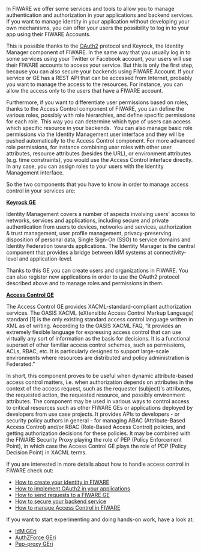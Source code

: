 In FIWARE we offer some services and tools to allow you to manage authentication
and authorization in your applications and backend services. If you want to
manage identity in your application without developing your own mechanisms, you
can offer your users the possibility to log in to your app using their FIWARE
Accounts.

This is possible thanks to the [OAuth2](http://oauth.net/2/) protocol and
Keyrock, the Identity Manager component of FIWARE. In the same way that you
usually log in to some services using your Twitter or Facebook account, your
users will use their FIWARE accounts to access your service. But this is only
the first step, because you can also secure your backends using FIWARE Account.
If your service or GE has a REST API that can be accessed from Internet,
probably you want to manage the access to the resources. For instance, you can
allow the access only to the users that have a FIWARE account.

Furthermore, if you want to differentiate user permissions based on roles,
thanks to the Access Control component of FIWARE, you can define the various
roles, possibly with role hierarchies, and define specific permissions for each
role. This way you can determine which type of users can access which specific
resource in your backends.  You can also manage basic role permissions via the
Identity Management user interface and they will be pushed automatically to the
Access Control component. For more advanced role permissions, for instance
combining user roles with other user attributes, resource attributes (besides
the URL), or environment attributes (e.g. time constraints), you would use the
Access Control interface directly. In any case, you can assign roles to your
users with the Identity Management interface.

So the two components that you have to know in order to manage access control in
your services are:

**[Keyrock GE](http://catalogue.fiware.org/enablers/identity-management-keyrock)**

Identity Management covers a number of aspects involving users' access to
networks, services and applications, including secure and private authentication
from users to devices, networks and services, authorization & trust management,
user profile management, privacy-preserving disposition of personal data, Single
Sign-On (SSO) to service domains and Identity Federation towards applications.
The Identity Manager is the central component that provides a bridge between IdM
systems at connectivity-level and application-level.

Thanks to this GE you can create users and organizations in FIWARE. You can also
register new applications in order to use the OAuth2 protocol described above
and to manage roles and permissions in them.

[**Access Control GE**](http://catalogue.fiware.org/enablers/access-control-tha-implementation)

The Access Control GE provides XACML-standard-compliant authorization services.
The OASIS XACML (eXtensible Access Control Markup Language) standard [1] is the
only existing standard access control language written in XML as of writing.
According to the OASIS XACML FAQ, “it provides an extremely flexible language
for expressing access control that can use virtually any sort of information as
the basis for decisions. It is a functional superset of other familiar access
control schemes, such as permissions, ACLs, RBAC, etc. It is particularly
designed to support large-scale environments where resources are distributed and
policy administration is Federated.”

In short, this component proves to be useful when dynamic attribute-based access
control matters, i.e. when authorization depends on attributes in the context of
the access request, such as the requester (subject)'s attributes, the requested
action, the requested resource, and possibly environment attributes. The
component may be used in various ways to control access to critical resources
such as other FIWARE GEs or applications deployed by developers from use case
projects. It provides APIs to developers - or security policy authors in
general - for managing ABAC (Attribute-Based Access Control) and/or RBAC
(Role-Based Access Control) policies, and getting authorization decisions for
these policies. It may be combined with the FIWARE Security Proxy playing the
role of PEP (Policy Enforcement Point), in which case the Access Control GE
plays the role of PDP (Policy Decision Point) in XACML terms.

If you are interested in more details about how to handle access control in
FIWARE check out:

-   [How to create your identity in FIWARE](/security/how-to-create-your-identity-in-fiware.md)
-   [How to implement OAuth2 in your applications](/security/how-to-implement-oauth2-in-your-applications.md)
-   [How to send requests to a FIWARE GE](/security/how-to-send-requests-to-a-fiware-ge.md)
-   [How to secure your backend service](/security/how-to-secure-your-backend-service.md)
-   [How to manage Access Control in FIWARE](/security/how-to-manage-access-control-in-fiware.md)

If you want to start experimenting and doing hands-on work, have a look at:

-   [IdM GEri](https://github.com/ging/fiware-idm/)
-   [AuthZForce GEri](https://github.com/authzforce/server)
-   [Pep-proxy GEri](https://github.com/ging/fiware-pep-proxy)
